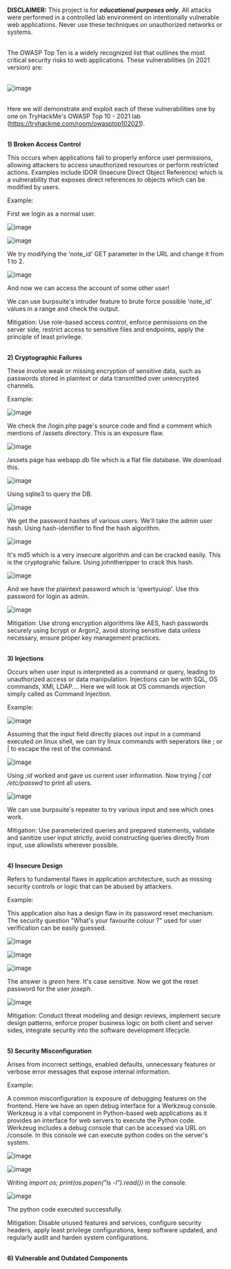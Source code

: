 **DISCLAIMER:** This project is for ***educational purposes only***. All attacks were performed in a controlled lab environment on intentionally vulnerable web applications. Never use these techniques on unauthorized networks or systems.
<br><br>

The OWASP Top Ten is a widely recognized list that outlines the most critical security risks to web applications. These vulnerabilities (in 2021 version) are:
<br><br>

![image](https://github.com/user-attachments/assets/b8fb34de-edcb-4f75-8256-cdfb8ecb91b6)
<br><br>

Here we will demonstrate and exploit each of these vulnerabilities one by one on TryHackMe's OWASP Top 10 - 2021 lab (https://tryhackme.com/room/owasptop102021).
<br><br>

**1) Broken Access Control**

This occurs when applications fail to properly enforce user permissions, allowing attackers to access unauthorized resources or perform restricted actions. Examples include IDOR (Insecure Direct Object Reference) which is a vulnerability that exposes direct references to objects which can be modified by users.

Example:

First we login as a normal user.

![image](https://github.com/user-attachments/assets/d75fbd8b-10e3-49b7-aad4-89428235aa25)

![image](https://github.com/user-attachments/assets/2911e20f-8e31-420c-bb35-ff87b52d32b1)

We try modifying the 'note_id' GET parameter in the URL and change it from 1 to 2.

![image](https://github.com/user-attachments/assets/c82f967b-acc2-4a68-98c3-9acb4e5c6362)

And now we can access the account of some other user! 

We can use burpsuite's intruder feature to brute force possible 'note_id' values in a range and check the output.

Mitigation: Use role-based access control, enforce permissions on the server side, restrict access to sensitive files and endpoints, apply the principle of least privilege.
<br><br>

**2) Cryptographic Failures**

These involve weak or missing encryption of sensitive data, such as passwords stored in plaintext or data transmitted over unencrypted channels.

Example: 

![image](https://github.com/user-attachments/assets/541a0831-00ae-427a-9ca0-e4f076098c91)

We check the /login.php page's source code and find a comment which mentions of /assets directory. This is an exposure flaw.

![image](https://github.com/user-attachments/assets/c13ee809-086b-4b61-8c6d-f668a09afe5b)

/assets page has webapp.db file which is a flat file database. We download this.

![image](https://github.com/user-attachments/assets/618621a2-eb4a-4931-93ec-e9a1ce4d711f)

Using sqlite3 to query the DB.

![image](https://github.com/user-attachments/assets/584dbbf3-1662-412d-aa85-152a6cc42a28)

We get the password hashes of various users. We'll take the admin user hash. Using hash-identifier to find the hash algorithm.

![image](https://github.com/user-attachments/assets/436b8d75-43ea-4ee0-8a55-c0254d6277b5)

It's md5 which is a very insecure algorithm and can be cracked easily. This is the cryptograhic failure.
Using johntheripper to crack this hash.

![image](https://github.com/user-attachments/assets/f8ddf736-1b4e-4ce9-b822-e643b3416437)

And we have the plaintext password which is 'qwertyuiop'. Use this password for login as admin.

![image](https://github.com/user-attachments/assets/97d77c1c-fa64-427a-9722-c72c4564c8f4)

Mitigation: Use strong encryption algorithms like AES, hash passwords securely using bcrypt or Argon2, avoid storing sensitive data unless necessary, ensure proper key management practices.
<br><br>

**3) Injections**

Occurs when user input is interpreted as a command or query, leading to unauthorized access or data manipulation. Injections can be with SQL, OS commands, XMl, LDAP.... Here we will look at OS commands injection simply called as Command Injection.

Example:

![image](https://github.com/user-attachments/assets/253a8971-baaa-4e62-9de9-5eca73c1cb61)

Assuming that the input field directly places out input in a command executed on linux shell, we can try linux commands with seperators like ; or | to escape the rest of the command.

![image](https://github.com/user-attachments/assets/8b5718ac-4881-475b-b3f8-c2e39214bfcd)

Using *;id* worked and gave us current user information. Now trying *| cat /etc/passwd* to print all users.

![image](https://github.com/user-attachments/assets/96a28329-b6b4-4b82-a48e-00d95e6173e6)

We can use burpsuite's repeater to try various input and see which ones work.

Mitigation: Use parameterized queries and prepared statements, validate and sanitize user input strictly, avoid constructing queries directly from input, use allowlists wherever possible.
<br><br>

**4) Insecure Design**

Refers to fundamental flaws in application architecture, such as missing security controls or logic that can be abused by attackers.

Example:

This application also has a design flaw in its password reset mechanism. The security question "What's your favourite colour ?" used for user verification can be easily guessed.

![image](https://github.com/user-attachments/assets/cad99e8e-5637-4475-9fc3-90f2eb440b0c)

![image](https://github.com/user-attachments/assets/c4415fff-df79-41e4-9fc6-7d80aee2182d)

![image](https://github.com/user-attachments/assets/b609312b-54c0-40d0-a0fd-f4c8ae19e78c)

The answer is *green* here. It's case sensitive. Now we got the reset password for the user *joseph*.

![image](https://github.com/user-attachments/assets/69f9cedc-037f-4d84-b611-a07aa4aa00d8)

Mitigation: Conduct threat modeling and design reviews, implement secure design patterns, enforce proper business logic on both client and server sides, integrate security into the software development lifecycle.
<br><br>

**5) Security Misconfiguration**

Arises from incorrect settings, enabled defaults, unnecessary features or verbose error messages that expose internal information.

Example:

A common misconfiguration is exposure of debugging features on the frontend. Here we have an open debug interface for a Werkzeug console. Werkzeug is a vital component in Python-based web applications as it provides an interface for web servers to execute the Python code. Werkzeug includes a debug console that can be accessed via URL on /console. In this console we can execute python codes on the server's system.

![image](https://github.com/user-attachments/assets/d4b04f94-f67f-48e5-83aa-26c2242d887c)

![image](https://github.com/user-attachments/assets/4de57ab0-914b-4c7f-9d4f-34fc39ab1ac4)

Writing *import os; print(os.popen("ls -l").read())* in the console.

![image](https://github.com/user-attachments/assets/23af3747-2d8e-470f-aff5-8f728d0064c5)

The python code executed successfully.

Mitigation: Disable unused features and services, configure security headers, apply least privilege configurations, keep software updated, and regularly audit and harden system configurations.
<br><br>

**6) Vulnerable and Outdated Components**







